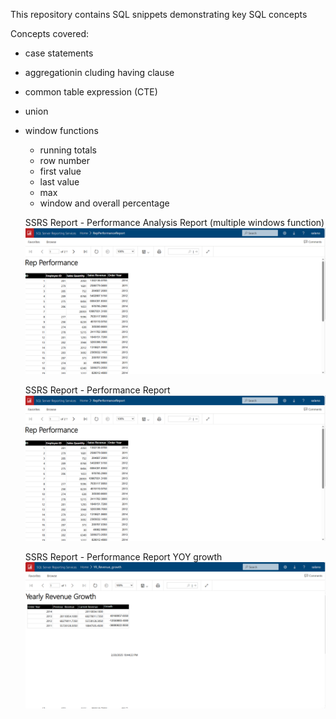 This repository contains SQL snippets demonstrating key SQL concepts

Concepts covered:

- case statements
- aggregationin cluding having clause
- common table expression (CTE)
- union
- window functions

  - running totals
  - row number
  - first value
  - last value
  - max
  - window and overall percentage

  SSRS Report - Performance Analysis Report (multiple windows function)
  ![Alt text](T-SQL\SSRS_Performance_Report.png)

  SSRS Report - Performance Report
  ![Alt text](T-SQL\SSRS_Performance_Report.png)

  SSRS Report - Performance Report YOY growth
  ![Alt text](T-SQL/SSRS_Performance_YOY_growth.png)
